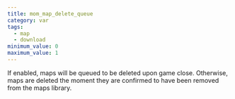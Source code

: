 ```yaml
---
title: mom_map_delete_queue
category: var
tags:
  - map
  - download
minimum_value: 0
maximum_value: 1
---
```


If enabled, maps will be queued to be deleted upon game close. Otherwise, maps are deleted the moment they are confirmed to have been removed from the maps library.